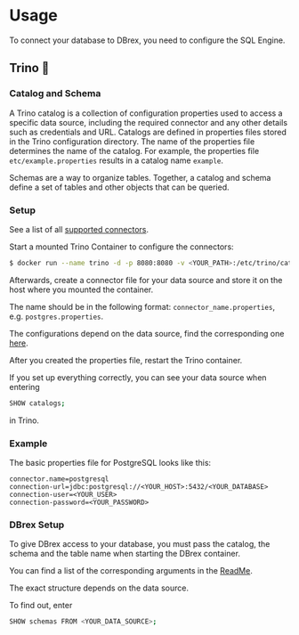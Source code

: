 # Usage 

To connect your database to DBrex, you need to configure the SQL Engine.

## Trino 🐰

### Catalog and Schema

A Trino catalog is a collection of configuration properties used to access a specific data source, including the required connector and any other details such as credentials and URL. Catalogs are defined in properties files stored in the Trino configuration directory. The name of the properties file determines the name of the catalog. For example, the properties file `etc/example.properties` results in a catalog name `example`.

Schemas are a way to organize tables. Together, a catalog and schema define a set of tables and other objects that can be queried.

### Setup

See a list of all [supported connectors](https://trino.io/docs/current/connector.html).

Start a mounted Trino Container to configure the connectors:

```bash
$ docker run --name trino -d -p 8080:8080 -v <YOUR_PATH>:/etc/trino/catalog trinodb/trino
```

Afterwards, create a connector file for your data source and store it on the host where you mounted the container.

The name should be in the following format: `connector_name.properties`, e.g. `postgres.properties`.

The configurations depend on the data source, find the corresponding one [here](https://trino.io/docs/current/connector.html).

After you created the properties file, restart the Trino container.

If you set up everything correctly, you can see your data source when entering 
```bash 
SHOW catalogs;
```
in Trino.

### Example

The basic properties file for PostgreSQL looks like this:

```properties
connector.name=postgresql
connection-url=jdbc:postgresql://<YOUR_HOST>:5432/<YOUR_DATABASE>
connection-user=<YOUR_USER>
connection-password=<YOUR_PASSWORD>
```

### DBrex Setup

To give DBrex access to your database, you must pass the catalog, the schema and the table name when starting the DBrex container.

You can find a list of the corresponding arguments in the [ReadMe](README.md).

The exact structure depends on the data source.

To find out, enter

```bash
SHOW schemas FROM <YOUR_DATA_SOURCE>;
```